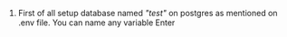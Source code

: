 1) First of all setup database named <i>"test"</i> on postgres as mentioned on .env file. You can name any variable
Enter
